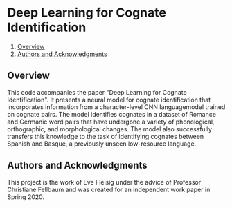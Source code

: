# Deep Learning for Cognate Identification

1. [Overview](#overview) 
2. [Authors and Acknowledgments](#authors)

## Overview
This code accompanies the paper "Deep Learning for Cognate Identification". It presents a neural model for cognate identification that incorporates information from a character-level CNN languagemodel trained on cognate pairs. The model identifies cognates in a dataset of Romance and Germanic word pairs that have undergone a variety of phonological, orthographic, and morphological changes. The model also successfully transfers this knowledge to the task of identifying cognates between Spanish and Basque, a previously unseen low-resource language.

## Authors and Acknowledgments
This project is the work of Eve Fleisig under the advice of Professor Christiane Fellbaum and was created for an independent work paper in Spring 2020.
